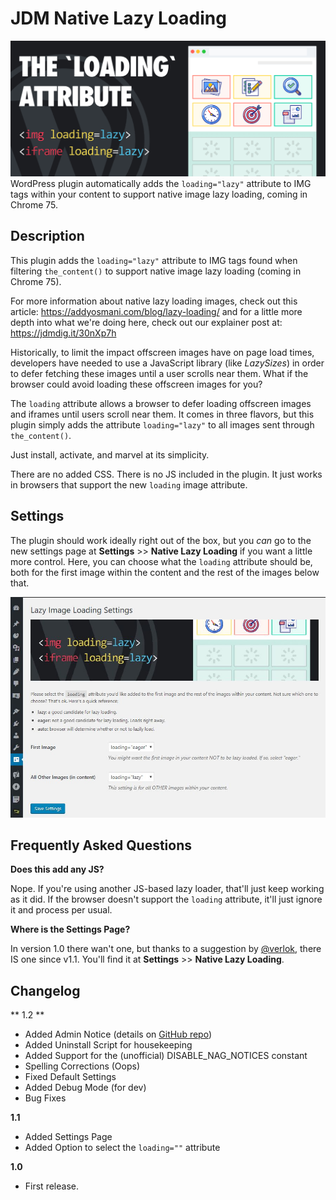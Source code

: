 # JDM Native Lazy Loading
![Native Lazy Loading Images Plugin](https://github.com/jdmdigital/JDM-Native-Lazy-Loading/blob/master/loading-attribute-plugin.png)
WordPress plugin automatically adds the `loading="lazy"` attribute to IMG tags within your content to support native image lazy loading, coming in Chrome 75.

## Description
This plugin adds the `loading="lazy"` attribute to IMG tags found when filtering `the_content()` to support native image lazy loading (coming in Chrome 75).

For more information about native lazy loading images, check out this article: https://addyosmani.com/blog/lazy-loading/ and for a little more depth into what we're doing here, check out our explainer post at: https://jdmdig.it/30nXp7h

Historically, to limit the impact offscreen images have on page load times, developers have needed to use a JavaScript library (like *LazySizes*) in order to defer fetching these images until a user scrolls near them.  What if the browser could avoid loading these offscreen images for you? 

The `loading` attribute allows a browser to defer loading offscreen images and iframes until users scroll near them. It comes in three flavors, but this plugin simply adds the attribute `loading="lazy"` to all images sent through `the_content()`.  

Just install, activate, and marvel at its simplicity.  

There are no added CSS.  There is no JS included in the plugin.  It just works in browsers that support the new `loading` image attribute.

## Settings
The plugin should work ideally right out of the box, but you *can* go to the new settings page at **Settings** >> **Native Lazy Loading** if you want a little more control.  Here, you can choose what the `loading` attribute should be, both for the first image within the content and the rest of the images below that.

![Native Lazy Loading Images Plugin Screenshot](https://github.com/jdmdigital/JDM-Native-Lazy-Loading/blob/master/screenshot-1.JPG)

## Frequently Asked Questions
**Does this add any JS?**

Nope.  If you're using another JS-based lazy loader, that'll just keep working as it did.  If the browser doesn't support the `loading` attribute, it'll just ignore it and process per usual.

**Where is the Settings Page?**

In version 1.0 there wan't one, but thanks to a suggestion by [@verlok](https://github.com/verlok), there IS one since v1.1.  You'll find it at **Settings** >> **Native Lazy Loading**.  


## Changelog

** 1.2 **
* Added Admin Notice (details on [GitHub repo](https://github.com/jdmdigital/JDM-Native-Lazy-Loading/issues/6))
* Added Uninstall Script for housekeeping 
* Added Support for the (unofficial) DISABLE_NAG_NOTICES constant
* Spelling Corrections (Oops)
* Fixed Default Settings
* Added Debug Mode (for dev)
* Bug Fixes

**1.1**
* Added Settings Page
* Added Option to select the `loading=""` attribute

**1.0**
* First release.
